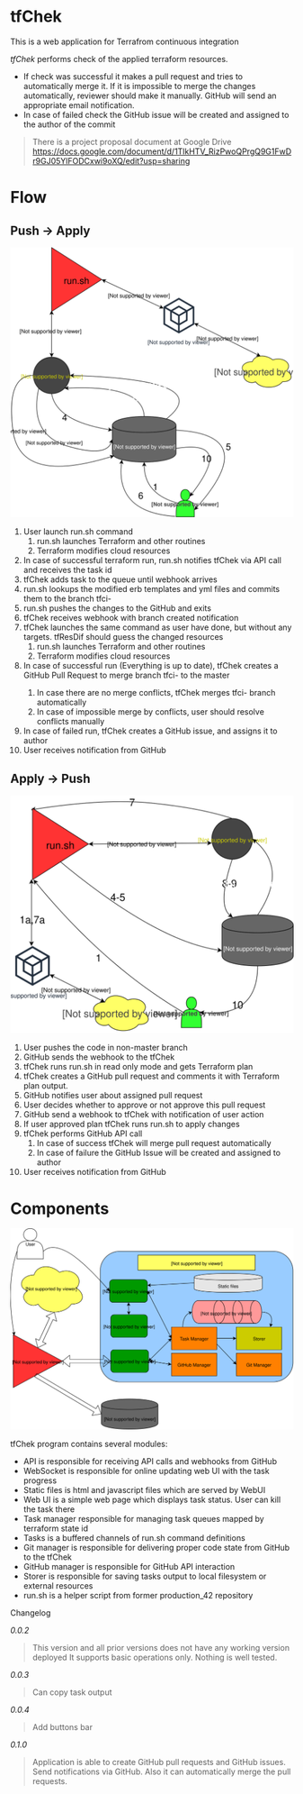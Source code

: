 tfChek
======

This is a web application for Terrafrom continuous integration

_*tfChek*_ performs check of the applied terraform resources.
 * If check was successful it makes a pull request and tries to automatically merge it. 
 If it is impossible to merge the changes automatically, reviewer should make it manually. 
 GitHub will send an appropriate email notification.
 * In case of failed check the GitHub issue will be created and assigned to the author of the commit

> There is a project proposal document at Google Drive https://docs.google.com/document/d/1TlkHTV_RizPwoQPrgQ9G1FwDr9GJ05YlFODCxwi9oXQ/edit?usp=sharing

Flow
====
Push -> Apply
-------------

![push -> apply](tfChek_push_apply_no_text.svg)

1. User launch run.sh command
    1. run.sh launches Terraform and other routines
    2. Terraform modifies cloud resources
2. In case of successful terraform run, run.sh notifies tfChek via API call and receives the task id
3. tfChek adds task to the queue until webhook arrives
4. run.sh lookups the modified erb templates and yml files and commits them to the branch tfci-<task id>
5. run.sh pushes the changes to the GitHub and exits
6. tfChek receives webhook with branch created notification
7. tfChek launches the same command as user have done, but without any targets. tfResDif should guess the changed resources
    1. run.sh launches Terraform and other routines    
    2. Terraform modifies cloud resources
8. In case of successful run (Everything is up to date), tfChek creates a GitHub Pull Request to merge branch tfci-<task id> to the master
    1. In case there are no merge conflicts, tfChek merges tfci-<task id> branch automatically
    2. In case of impossible merge by conflicts, user should resolve conflicts manually
9. In case of failed run, tfChek creates a GitHub issue, and assigns it to author
10. User receives notification from GitHub


Apply -> Push
-------------

![apply -> push](tfChek_apply_push_no_text.svg)

1. User pushes the code in non-master branch
2. GitHub sends the webhook to the tfChek
3. tfChek runs run.sh in read only mode and gets Terraform plan
4. tfChek creates a GitHub pull request and comments it with Terraform plan output. 
5. GitHub notifies user about assigned pull request
6. User decides whether to approve or not approve this pull request
7. GitHub send a webhook to tfChek with notification of user action
8. If user approved plan tfChek runs run.sh to apply changes
9. tfChek performs GitHub API call
    1. In case of success tfChek will merge pull request automatically
    2. In case of failure the GitHub Issue will be created and assigned to author
10. User receives notification from GitHub

Components
==========
![structure](tfChek_structure.svg)

tfChek program contains several modules:
* API is responsible for receiving API calls and webhooks from GitHub
* WebSocket is responsible for online updating web UI with the task progress
* Static files is html and javascript files which are served by WebUI
* Web UI is a simple web page which displays task status. User can kill the task there
* Task manager responsible for managing task queues mapped by terraform state id
* Tasks is a buffered channels of run.sh command definitions
* Git manager is responsible for delivering proper code state from GitHub to the tfChek
* GitHub manager is responsible for GitHub API interaction
* Storer is responsible for saving tasks output to local filesystem or external resources
* run.sh is a helper script from former production_42 repository 

Changelog

*0.0.2*
>This version and all prior versions does not have any working version deployed
 It supports basic operations only. Nothing is well tested.

*0.0.3*
> Can copy task output

*0.0.4*
> Add buttons bar

*0.1.0*
> Application is able to create GitHub pull requests and GitHub issues. Send notifications via GitHub. Also it can automatically merge the pull requests.

